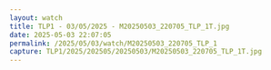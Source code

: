 ```yaml
---
layout: watch
title: TLP1 - 03/05/2025 - M20250503_220705_TLP_1T.jpg
date: 2025-05-03 22:07:05
permalink: /2025/05/03/watch/M20250503_220705_TLP_1
capture: TLP1/2025/202505/20250503/M20250503_220705_TLP_1T.jpg
---
```

